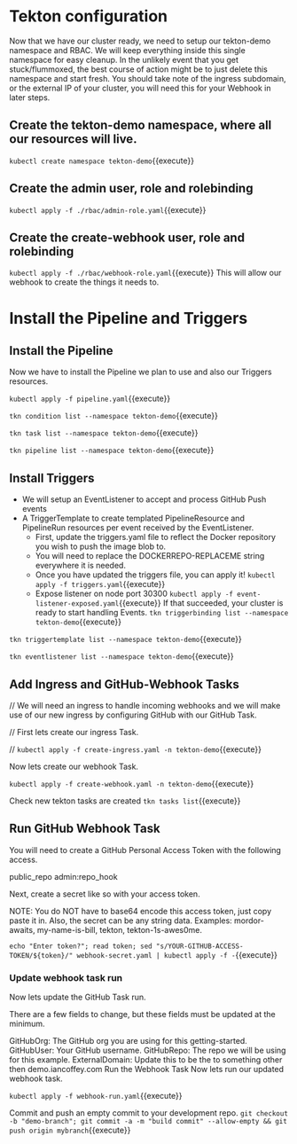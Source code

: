# Tekton configuration
Now that we have our cluster ready, we need to setup our tekton-demo namespace and RBAC. We will keep everything inside this single namespace for easy cleanup. In the unlikely event that you get stuck/flummoxed, the best course of action might be to just delete this namespace and start fresh. You should take note of the ingress subdomain, or the external IP of your cluster, you will need this for your Webhook in later steps.

## Create the tekton-demo namespace, where all our resources will live.
`kubectl create namespace tekton-demo`{{execute}}

## Create the admin user, role and rolebinding
`kubectl apply -f ./rbac/admin-role.yaml`{{execute}}

## Create the create-webhook user, role and rolebinding
`kubectl apply -f ./rbac/webhook-role.yaml`{{execute}}
This will allow our webhook to create the things it needs to.

# Install the Pipeline and Triggers
## Install the Pipeline
Now we have to install the Pipeline we plan to use and also our Triggers resources.

`kubectl apply -f pipeline.yaml`{{execute}}

`tkn condition list --namespace tekton-demo`{{execute}}

`tkn task list --namespace tekton-demo`{{execute}}

`tkn pipeline list --namespace tekton-demo`{{execute}}

## Install Triggers

- We will setup an EventListener to accept and process GitHub Push events
- A TriggerTemplate to create templated PipelineResource and PipelineRun resources per event received by the EventListener.
  - First, update the triggers.yaml file to reflect the Docker repository you wish to push the image blob to.
  - You will need to replace the DOCKERREPO-REPLACEME string everywhere it is needed.
  - Once you have updated the triggers file, you can apply it!
    `kubectl apply -f triggers.yaml`{{execute}}
  - Expose listener on node port 30300
    `kubectl apply -f event-listener-exposed.yaml`{{execute}}
If that succeeded, your cluster is ready to start handling Events.
`tkn triggerbinding list --namespace tekton-demo`{{execute}}

`tkn triggertemplate list --namespace tekton-demo`{{execute}}

`tkn eventlistener list --namespace tekton-demo`{{execute}}


## Add Ingress and GitHub-Webhook Tasks
// We will need an ingress to handle incoming webhooks and we will make use of our new ingress by configuring GitHub with our GitHub Task.

// First lets create our ingress Task.

// `kubectl apply -f create-ingress.yaml -n tekton-demo`{{execute}}

Now lets create our webhook Task.

`kubectl apply -f create-webhook.yaml -n tekton-demo`{{execute}}

Check new tekton tasks are created
`tkn tasks list`{{execute}}


<!-- ## Run Ingress Task
### Update the Ingress TaskRun
Note: If you are running on GKE, the default Ingress will not work. Instead, follow the instructions to use an Nginx Ingress here

Lets first update the TaskRun to make any needed changes

Edit the ingress-run.yaml file to adjust the settings.

At the minimum, you will need to update the ExternalDomain field to match your own DNS name.

Run the Ingress Task
When you are ready, run the ingress Task.

`kubectl apply -f ingress-run.yaml` -->


## Run GitHub Webhook Task
You will need to create a GitHub Personal Access Token with the following access.

public_repo
admin:repo_hook

Next, create a secret like so with your access token.

NOTE: You do NOT have to base64 encode this access token, just copy paste it in. Also, the secret can be any string data. Examples: mordor-awaits, my-name-is-bill, tekton, tekton-1s-awes0me.

`echo "Enter token?"; read token; sed "s/YOUR-GITHUB-ACCESS-TOKEN/${token}/" webhook-secret.yaml | kubectl apply -f -`{{execute}}


### Update webhook task run
Now lets update the GitHub Task run.

There are a few fields to change, but these fields must be updated at the minimum.

GitHubOrg: The GitHub org you are using for this getting-started.
GitHubUser: Your GitHub username.
GitHubRepo: The repo we will be using for this example.
ExternalDomain: Update this to be the to something other then demo.iancoffey.com
Run the Webhook Task
Now lets run our updated webhook task.

`kubectl apply -f webhook-run.yaml`{{execute}}

Commit and push an empty commit to your development repo.
`git checkout -b "demo-branch"; git commit -a -m "build commit" --allow-empty && git push origin mybranch`{{execute}}